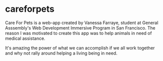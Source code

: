 # careforpets

Care For Pets is a web-app created by Vanessa Farraye, student at General Asssembly's Web Development Immersive Program in San Francisco. The reason I was motivated to create this app was to help animals in need of medical assistance.

It's amazing the power of what we can accomplish if we all work together and why not rally around helping a living being in need.
